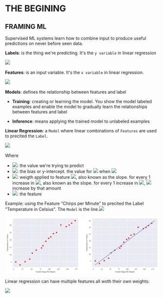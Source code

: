 # THE BEGINING

## FRAMING ML

Supervised ML systems learn how to combine input to produce useful predictions on never before seen data.

**Labels**: is the thing we're predicting. It's the `y variable` in linear regression

<img src="https://latex.codecogs.com/gif.latex?y"/>

**Features**: is an input variable. It's the `x variable` in linear regression.

<img src="https://latex.codecogs.com/gif.latex?x_1,x_2,...,x_N"/>

**Models**: defines the relationship between features and label
- **Training**: creating or learning the model. You show the model labeled examples and enable the model to gradually learn the relationships between features and label

- **Inference**: means applying the trained model to unlabeled examples

**Linear Regression**: a `Model` where linear combinations of `Features` are used to precited the `Label`.

<img src="https://latex.codecogs.com/gif.latex?y`=b+w_1x_1"/>

Where

- <img src="https://latex.codecogs.com/gif.latex?y`"/>: the value we're trying to predict
- <img src="https://latex.codecogs.com/gif.latex?b"/>: the bias or y-intercept. the value for <img src="https://latex.codecogs.com/gif.latex?y`"/> when <img src="https://latex.codecogs.com/gif.latex?x_1 = 0"/>
- <img src="https://latex.codecogs.com/gif.latex?w_1"/>: weigth applied to feature <img src="https://latex.codecogs.com/gif.latex?x_1"/>, also known as the slope. for every 1 increase in <img src="https://latex.codecogs.com/gif.latex?x_1"/>, also known as the slope. for every 1 increase in <img src="https://latex.codecogs.com/gif.latex?x_1"/>, <img src="https://latex.codecogs.com/gif.latex?y`"/> increase by that amount
- <img src="https://latex.codecogs.com/gif.latex?x_1"/>: the feature

Example: using the Feature "Chirps per Minute" to precited the Label "Temperature in Celsius". The `Model` is the line.<img src="https://latex.codecogs.com/gif.latex?y`=2+0.25*x_1"/>

<img src="img/img01.png"/>

Linear regression can have multiple features all woth their own weights:

<img src="https://latex.codecogs.com/gif.latex?y`=b+w_1x_1+w_2x_2+w_3x_3+...+w_Nx_N"/>
